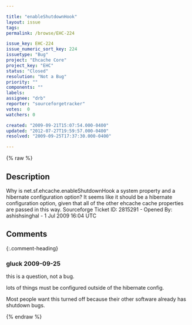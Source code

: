 ```yaml
---

title: "enableShutdownHook"
layout: issue
tags: 
permalink: /browse/EHC-224

issue_key: EHC-224
issue_numeric_sort_key: 224
issuetype: "Bug"
project: "Ehcache Core"
project_key: "EHC"
status: "Closed"
resolution: "Not a Bug"
priority: ""
components: ""
labels: 
assignee: "drb"
reporter: "sourceforgetracker"
votes:  0
watchers: 0

created: "2009-09-21T15:07:54.000-0400"
updated: "2012-07-27T19:59:57.000-0400"
resolved: "2009-09-25T17:37:30.000-0400"

---
```




{% raw %}



## Description

<div markdown="1" class="description">

Why is net.sf.ehcache.enableShutdownHook a system property and a hibernate configuration option? It seems like it should be a hibernate configuration option, given that all of the other ehcache cache properties are passed in this way.
Sourceforge Ticket ID: 2815291 - Opened By: ashishsinghal - 1 Jul 2009 16:04 UTC

</div>

## Comments


{:.comment-heading}
### **gluck** <span class="date">2009-09-25</span>

<div markdown="1" class="comment">

this is a question, not a bug.

lots of things must be configured outside of the hibernate config.

Most people want this turned off because their other software already has shutdown bugs.

</div>



{% endraw %}
